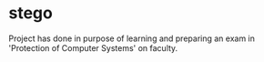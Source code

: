# stego

Project has done in purpose of learning and preparing an exam in 'Protection of Computer Systems' on faculty. 
